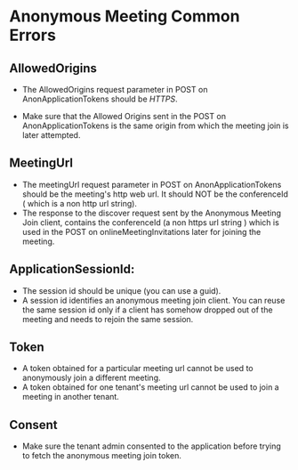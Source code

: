 # Anonymous Meeting Common Errors

## AllowedOrigins

  - The AllowedOrigins request parameter in POST on AnonApplicationTokens should be _HTTPS_.

  - Make sure that the Allowed Origins sent in the POST on AnonApplicationTokens is the same origin from which the meeting join is later attempted.

 
## MeetingUrl

  - The meetingUrl request parameter in POST on AnonApplicationTokens should be the meeting's http web url. It should NOT be the conferenceId ( which is a non http url string).
  - The response to the discover request sent by the Anonymous Meeting Join client, contains the conferenceId (a non https url string ) which is used in the POST on onlineMeetingInvitations later for joining the meeting.
  
## ApplicationSessionId:

  - The session id should be unique (you can use a guid).
  - A session id identifies an anonymous meeting join client. You can reuse the same session id only if a client has somehow dropped out of the meeting and needs to rejoin the same session.
  
## Token

  - A token obtained for a particular meeting url cannot be used to anonymously join a different meeting.
  - A token obtained for one tenant's meeting url cannot be used to join a meeting in another tenant.

## Consent

  - Make sure the tenant admin consented to the application before trying to fetch the anonymous meeting join token.
  
 
